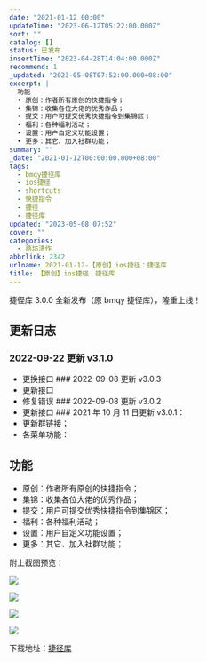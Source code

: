 ```yaml
---
date: "2021-01-12 00:00"
updateTime: "2023-06-12T05:22:00.000Z"
sort: ""
catalog: []
status: 已发布
insertTime: "2023-04-28T14:04:00.000Z"
recommend: 1
_updated: "2023-05-08T07:52:00.000+08:00"
excerpt: |-
  功能
  • 原创：作者所有原创的快捷指令；
  • 集锦：收集各位大佬的优秀作品；
  • 提交：用户可提交优秀快捷指令到集锦区；
  • 福利：各种福利活动；
  • 设置：用户自定义功能设置；
  • 更多：其它、加入社群功能；
summary: ""
_date: "2021-01-12T00:00:00.000+08:00"
tags:
  - bmqy捷径库
  - ios捷径
  - shortcuts
  - 快捷指令
  - 捷径
  - 捷径库
updated: "2023-05-08 07:52"
cover: ""
categories:
  - 燕坊清作
abbrlink: 2342
urlname: 2021-01-12-【原创】ios捷径：捷径库
title: 【原创】ios捷径：捷径库
---
```


捷径库 3.0.0 全新发布（原 bmqy 捷径库），隆重上线！

## 更新日志

### 2022-09-22 更新 v3.1.0

- 更换接口 ### 2022-09-08 更新 v3.0.3
- 更新接口
- 修复错误 ### 2022-09-08 更新 v3.0.2
- 更新接口 ### 2021 年 10 月 11 日更新 v3.0.1：
- 更新群链接；
- 各菜单功能：

## 功能

- 原创：作者所有原创的快捷指令；
- 集锦：收集各位大佬的优秀作品；
- 提交：用户可提交优秀快捷指令到集锦区；
- 福利：各种福利活动；
- 设置：用户自定义功能设置；
- 更多：其它、加入社群功能；

附上截图预览：

![](https://image.bmqy.net/upload/Fi3VQZufbRyfWmS8n4QzXfAmRn8S.jpg)

![](https://image.bmqy.net/upload/Fvr4N2Mo41kCrEMYN_TmNAG_Xl1Z.jpg)

![](https://image.bmqy.net/upload/FjIcn4pyPemsm2hFo1_cs8XkHB7i.jpg)

![](https://image.bmqy.net/upload/Fm1VzWnNwFMmvtJFvONT6ilwH4Ad.jpg)

下载地址：[捷径库](https://www.icloud.com/shortcuts/b86e3fad99a5418aa18106c85ce96517)

